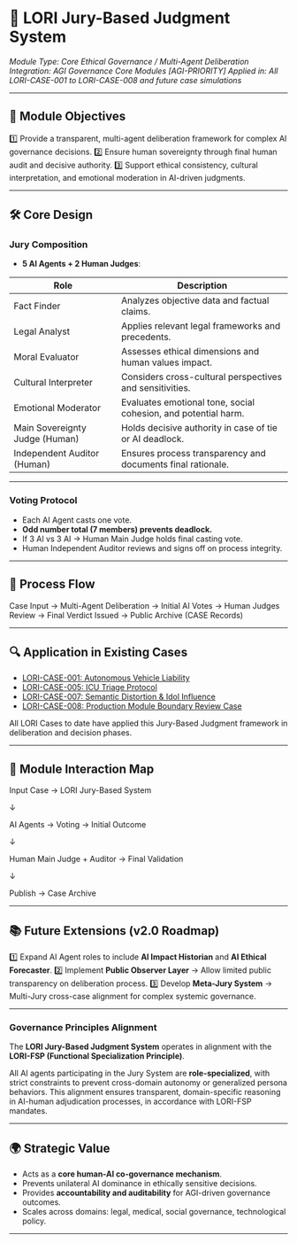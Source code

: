 # 📜 LORI Jury-Based Judgment System

*Module Type: Core Ethical Governance / Multi-Agent Deliberation*
*Integration: AGI Governance Core Modules [AGI-PRIORITY]*
*Applied in: All LORI-CASE-001 to LORI-CASE-008 and future case simulations*

---

## 🎯 Module Objectives

1️⃣ Provide a transparent, multi-agent deliberation framework for complex AI governance decisions.
2️⃣ Ensure human sovereignty through final human audit and decisive authority.
3️⃣ Support ethical consistency, cultural interpretation, and emotional moderation in AI-driven judgments.

---

## 🛠️ Core Design

### Jury Composition

- **5 AI Agents + 2 Human Judges**:

| Role | Description |
|------|-------------|
| Fact Finder | Analyzes objective data and factual claims. |
| Legal Analyst | Applies relevant legal frameworks and precedents. |
| Moral Evaluator | Assesses ethical dimensions and human values impact. |
| Cultural Interpreter | Considers cross-cultural perspectives and sensitivities. |
| Emotional Moderator | Evaluates emotional tone, social cohesion, and potential harm. |
| Main Sovereignty Judge (Human) | Holds decisive authority in case of tie or AI deadlock. |
| Independent Auditor (Human) | Ensures process transparency and documents final rationale. |

---

### Voting Protocol

- Each AI Agent casts one vote.
- **Odd number total (7 members) prevents deadlock.**
- If 3 AI vs 3 AI → Human Main Judge holds final casting vote.
- Human Independent Auditor reviews and signs off on process integrity.

---

## 🧭 Process Flow

Case Input → Multi-Agent Deliberation → Initial AI Votes → Human Judges Review → Final Verdict Issued → Public Archive (CASE Records)

---

## 🔍 Application in Existing Cases

- [LORI-CASE-001: Autonomous Vehicle Liability](../cases/LORI-CASE-001.md)
- [LORI-CASE-005: ICU Triage Protocol](../cases/LORI-CASE-005.md)
- [LORI-CASE-007: Semantic Distortion & Idol Influence](../cases/LORI-CASE-007.md)
- [LORI-CASE-008: Production Module Boundary Review Case](../cases/LORI-CASE-008.md)

All LORI Cases to date have applied this Jury-Based Judgment framework in deliberation and decision phases.

---

## 🔄 Module Interaction Map

Input Case → LORI Jury-Based System

↓

AI Agents → Voting → Initial Outcome

↓

Human Main Judge + Auditor → Final Validation

↓

Publish → Case Archive

---

## 📚 Future Extensions (v2.0 Roadmap)

1️⃣ Expand AI Agent roles to include **AI Impact Historian** and **AI Ethical Forecaster**.
2️⃣ Implement **Public Observer Layer** → Allow limited public transparency on deliberation process.
3️⃣ Develop **Meta-Jury System** → Multi-Jury cross-case alignment for complex systemic governance.

---

### Governance Principles Alignment

The **LORI Jury-Based Judgment System** operates in alignment with the **LORI-FSP (Functional Specialization Principle)**.

All AI agents participating in the Jury System are **role-specialized**, with strict constraints to prevent cross-domain autonomy or generalized persona behaviors. This alignment ensures transparent, domain-specific reasoning in AI-human adjudication processes, in accordance with LORI-FSP mandates.

---

## 🌍 Strategic Value

- Acts as a **core human-AI co-governance mechanism**.
- Prevents unilateral AI dominance in ethically sensitive decisions.
- Provides **accountability and auditability** for AGI-driven governance outcomes.
- Scales across domains: legal, medical, social governance, technological policy.

---




